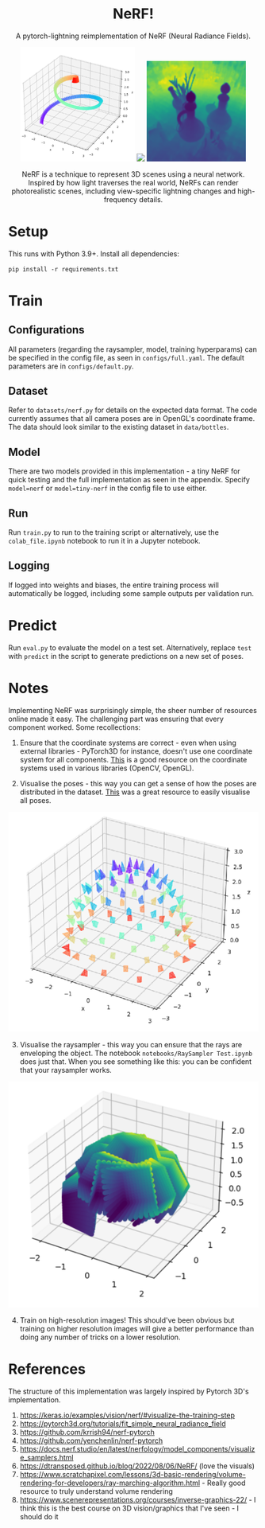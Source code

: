 <h1 align="center">NeRF!</h1>

<center>A pytorch-lightning reimplementation of NeRF (Neural Radiance Fields).

<span></span>
<span></span>

<p align="center">
  <img src="imgs/poses_test.png" width="230" />
  <img src="imgs/output.gif" width="200" /> 
  <img src="imgs/depth.png" width="200" />
</p>

NeRF is a technique to represent 3D scenes using a neural network. Inspired by how light traverses the real world, NeRFs can render photorealistic scenes, including view-specific lightning changes and high-frequency details.

</center>


# Setup

This runs with Python 3.9+. Install all dependencies:

```
pip install -r requirements.txt
```

# Train

## Configurations

All parameters (regarding the raysampler, model, training hyperparams) can be specified in the config file, as seen in `configs/full.yaml`. The default parameters are in `configs/default.py`.

## Dataset

Refer to `datasets/nerf.py` for details on the expected data format. The code currently assumes that all camera poses are in OpenGL's coordinate frame. The data should look similar to the existing dataset in `data/bottles`.

## Model

There are two models provided in this implementation - a tiny NeRF for quick testing and the full implementation as seen in the appendix.
Specify `model=nerf` or `model=tiny-nerf` in the config file to use either.

## Run

Run `train.py` to run to the training script or alternatively, use the `colab_file.ipynb` notebook to run it in a Jupyter notebook.

## Logging

If logged into weights and biases, the entire training process will automatically be logged, including some sample outputs per validation run.

# Predict

Run `eval.py` to evaluate the model on a test set. Alternatively, replace `test` with `predict` in the script to generate predictions on a new set of poses.

# Notes

Implementing NeRF was surprisingly simple, the sheer number of resources online made it easy. The challenging part was ensuring that every component worked. Some recollections:

1. Ensure that the coordinate systems are correct - even when using external libraries - PyTorch3D for instance, doesn't use one coordinate system for all components. [This](https://ai-workshops.github.io/building-and-working-in-environments-for-embodied-ai-cvpr-2022/Section-4-Debug.pdf) is a good resource on the coordinate systems used in various libraries (OpenCV, OpenGL).

2. Visualise the poses - this way you can get a sense of how the poses are distributed in the dataset. [This](https://github.com/demul/extrinsic2pyramid) was a great resource to easily visualise all poses.

![Poses](imgs/poses_small.png)

3. Visualise the raysampler - this way you can ensure that the rays are enveloping the object. The notebook `notebooks/RaySampler Test.ipynb` does just that. When you see something like this: you can be confident that your raysampler works.

![Raysampler Visualised](imgs/raysampler.png)

4. Train on high-resolution images! This should've been obvious but training on higher resolution images will give a better performance than doing any number of tricks on a lower resolution.

# References

The structure of this implementation was largely inspired by Pytorch 3D's implementation.

1. https://keras.io/examples/vision/nerf/#visualize-the-training-step
2. https://pytorch3d.org/tutorials/fit_simple_neural_radiance_field
3. https://github.com/krrish94/nerf-pytorch
4. https://github.com/yenchenlin/nerf-pytorch
5. https://docs.nerf.studio/en/latest/nerfology/model_components/visualize_samplers.html
6. https://dtransposed.github.io/blog/2022/08/06/NeRF/ (love the visuals)
7. https://www.scratchapixel.com/lessons/3d-basic-rendering/volume-rendering-for-developers/ray-marching-algorithm.html  - Really good resource to truly understand volume rendering
8. https://www.scenerepresentations.org/courses/inverse-graphics-22/ - I think this is the best course on 3D vision/graphics that I've seen - I should do it
